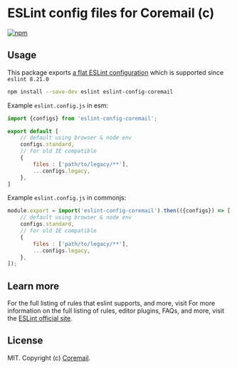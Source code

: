 
# ESLint config files for Coremail (c)
[![npm][npm-image]][npm-url]

[npm-image]: https://img.shields.io/npm/v/eslint-config-coremail.svg
[npm-url]: https://npmjs.org/package/eslint-config-coremail

## Usage

This package exports [a flat ESLint configuration](https://eslint.org/blog/2022/08/new-config-system-part-2/)
which is supported since `eslint 8.21.0`

```bash
npm install --save-dev eslint eslint-config-coremail
```

Example `eslint.config.js` in esm:
```js
import {configs} from 'eslint-config-coremail';

export default [
    // default using browser & node env
    configs.standard,
    // for old IE compatible
    {
        files : ['path/to/legacy/**'],
        ...configs.legacy,
    },
]
```

Example `eslint.config.js` in commonjs:
```js
module.export = import('eslint-config-coremail').then(({configs}) => [
    // default using browser & node env
    configs.standard,
    // for old IE compatible
    {
        files : ['path/to/legacy/**'],
        ...configs.legacy,
    },
]);
```

## Learn more

For the full listing of rules that eslint supports, and more, visit 
For more information on the full listing of rules, editor plugins, FAQs, and more, visit the
[ESLint official site](http://eslint.org/docs/rules/).

## License

MIT. Copyright (c) [Coremail](http://coremail.cn).
